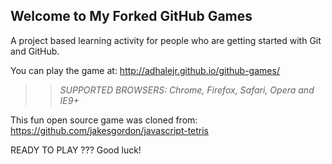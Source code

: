## Welcome to My Forked GitHub Games

A project based learning activity for people who are getting started with Git and GitHub.

You can play the game at: http://adhalejr.github.io/github-games/

>> _*SUPPORTED BROWSERS*: Chrome, Firefox, Safari, Opera and IE9+_

This fun open source game was cloned from: https://github.com/jakesgordon/javascript-tetris

READY TO PLAY ??? Good luck!